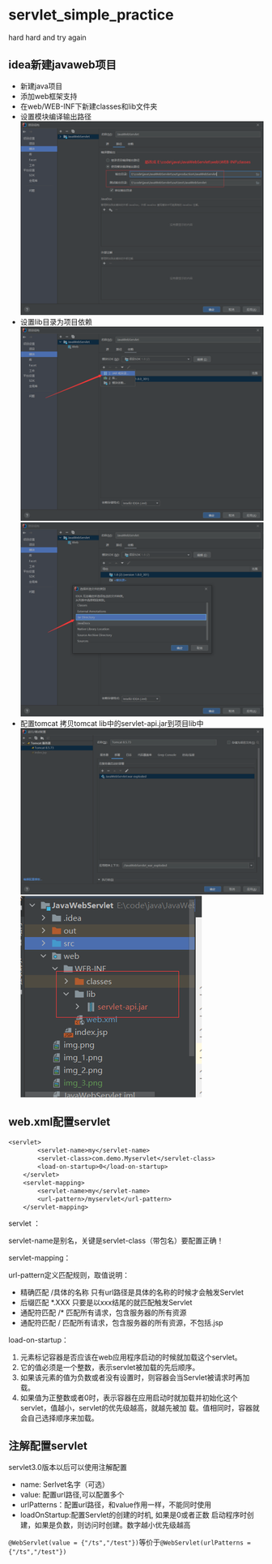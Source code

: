 # servlet_simple_practice
hard hard and try again
## idea新建javaweb项目
+ 新建java项目
+ 添加web框架支持
+ 在web/WEB-INF下新建classes和lib文件夹
+ 设置模块编译输出路径
![img.png](img.png)
+ 设置lib目录为项目依赖
![img_1.png](img_1.png)
![img_2.png](img_2.png)
+ 配置tomcat 拷贝tomcat lib中的servlet-api.jar到项目lib中
![img_3.png](img_3.png)
![img_4.png](img_4.png)
## web.xml配置servlet

```
<servlet>
        <servlet-name>my</servlet-name>
        <servlet-class>com.demo.Myservlet</servlet-class>
        <load-on-startup>0</load-on-startup>
    </servlet>
    <servlet-mapping>
        <servlet-name>my</servlet-name>
        <url-pattern>/myservlet</url-pattern>
    </servlet-mapping>
```

servlet ：

servlet-name是别名，关键是servlet-class（带包名）要配置正确！

servlet-mapping：

url-pattern定义匹配规则，取值说明：
 + 精确匹配 /具体的名称 只有url路径是具体的名称的时候才会触发Servlet 
 + 后缀匹配 \*.XXX  只要是以xxx结尾的就匹配触发Servlet  
 + 通配符匹配 /* 匹配所有请求，包含服务器的所有资源 
 + 通配符匹配 / 匹配所有请求，包含服务器的所有资源，不包括.jsp
 
load-on-startup：
1. 元素标记容器是否应该在web应用程序启动的时候就加载这个servlet。
2. 它的值必须是一个整数，表示servlet被加载的先后顺序。
3. 如果该元素的值为负数或者没有设置时，则容器会当Servlet被请求时再加载。
4. 如果值为正整数或者0时，表示容器在应用启动时就加载并初始化这个servlet，值越小，servlet的优先级越高，就越先被加
载。值相同时，容器就会自己选择顺序来加载。

## 注解配置servlet
servlet3.0版本以后可以使用注解配置

+ name: Serlvet名字（可选）
+ value: 配置url路径,可以配置多个
+ urlPatterns：配置url路径，和value作用一样，不能同时使用
+ loadOnStartup:配置Servlet的创建的时机, 如果是0或者正数 启动程序时创建，如果是负数，则访问时创建。数字越小优先级越高

`@WebServlet(value = {"/ts","/test"})`等价于`@WebServlet(urlPatterns = {"/ts","/test"})`

